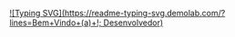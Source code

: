 [![Typing SVG](https://readme-typing-svg.demolab.com/?lines=Bem+Vindo+(a)+!; Desenvolvedor)](https://git.io/typing-svg)
